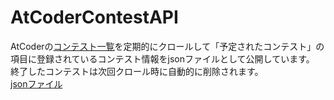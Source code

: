 # AtCoderContestAPI

AtCoderの[コンテスト一覧](https://atcoder.jp/contests/)を定期的にクロールして「予定されたコンテスト」の項目に登録されているコンテスト情報をjsonファイルとして公開しています。  
終了したコンテストは次回クロール時に自動的に削除されます。  
[jsonファイル](https://jmjmri.github.io/AtCoderContestAPI/api/contest.json)
